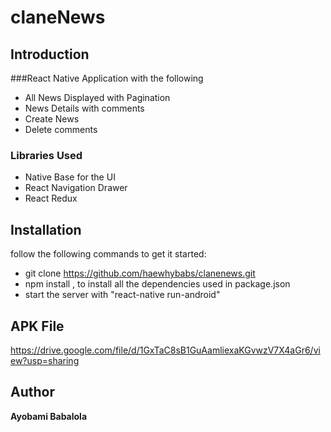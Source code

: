 # claneNews
 
## Introduction

###React Native Application with the following 
* All News Displayed with Pagination
* News Details with comments
* Create News
* Delete comments

### Libraries Used

* Native Base for the UI
* React Navigation Drawer
* React Redux


## Installation
follow the following commands to get it started:

* git clone https://github.com/haewhybabs/clanenews.git
* npm install , to install all the dependencies used in package.json
* start the server with "react-native run-android"

## APK File
https://drive.google.com/file/d/1GxTaC8sB1GuAamliexaKGvwzV7X4aGr6/view?usp=sharing

## Author
**Ayobami Babalola**
